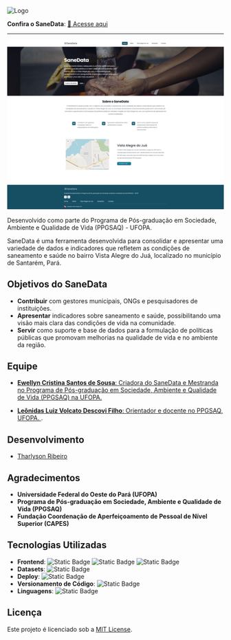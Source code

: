 
![Logo](https://sane-data.vercel.app/assets/logo-sane-data-b.svg)


**Confira o SaneData**: [🔗 Acesse aqui ](https://sane-data.vercel.app/)

---

<p align="center">
<img width="600" src="screen-home.png"/>
</p>

Desenvolvido como parte do Programa de Pós-graduação em Sociedade, Ambiente e Qualidade de Vida (PPGSAQ) - UFOPA.

SaneData é uma ferramenta desenvolvida para consolidar e apresentar uma variedade de dados e indicadores que refletem as condições de saneamento e saúde no bairro Vista Alegre do Juá, localizado no município de Santarém, Pará.

## Objetivos do SaneData

- **Contribuir** com gestores municipais, ONGs e pesquisadores de instituições.
- **Apresentar** indicadores sobre saneamento e saúde, possibilitando uma visão mais clara das condições de vida na comunidade.
- **Servir** como suporte e base de dados para a formulação de políticas públicas que promovam melhorias na qualidade de vida e no ambiente da região.

## Equipe

- [**Ewellyn Cristina Santos de Sousa**: Criadora do SaneData e Mestranda no Programa de Pós-graduação em Sociedade, Ambiente e Qualidade de Vida (PPGSAQ) na UFOPA. ](http://lattes.cnpq.br/9282145308173973)

- [**Leônidas Luiz Volcato Descovi Filho**: Orientador e docente no PPGSAQ, UFOPA. ](http://lattes.cnpq.br/2480279163317614).

## Desenvolvimento

- [Tharlyson Ribeiro](https://www.linkedin.com/in/thjrribeiro/)

## Agradecimentos

- **Universidade Federal do Oeste do Pará (UFOPA)**  
- **Programa de Pós-graduação em Sociedade, Ambiente e Qualidade de Vida (PPGSAQ)**  
- **Fundação Coordenação de Aperfeiçoamento de Pessoal de Nível Superior (CAPES)**  

## Tecnologias Utilizadas

- **Frontend**: 
    ![Static Badge](https://img.shields.io/badge/react-000?style=for-the-badge&logo=react) ![Static Badge](https://img.shields.io/badge/vite-000?style=for-the-badge&logo=vite) ![Static Badge](https://img.shields.io/badge/tailwind-000?style=for-the-badge&logo=tailwindCSS)
- **Datasets**: ![Static Badge](https://img.shields.io/badge/json-000?style=for-the-badge&logo=json)
- **Deploy**: ![Static Badge](https://img.shields.io/badge/vercel-000?style=for-the-badge&logo=vercel)
- **Versionamento de Código**: ![Static Badge](https://img.shields.io/badge/git-000?style=for-the-badge&logo=git)
- **Linguagens**: ![Static Badge](https://img.shields.io/badge/javascript-000?style=for-the-badge&logo=javascript)


## Licença

Este projeto é licenciado sob a [MIT License](LICENSE).
